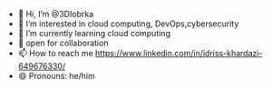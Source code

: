 - 👋 Hi, I’m @3DIobrka
- 👀 I’m interested in cloud computing, DevOps,cybersecurity
- 🌱 I’m currently learning cloud computing 
- 💞️ open for collaboration 
- 📫 How to reach me https://www.linkedin.com/in/idriss-khardazi-649676330/
- 😄 Pronouns: he/him
  

<!---
3DIobrka/3DIobrka is a ✨ special ✨ repository because its `README.md` (this file) appears on your GitHub profile.
You can click the Preview link to take a look at your changes.
--->
